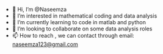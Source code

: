 - 👋 Hi, I’m @Naseemza
- 👀 I’m interested in mathematical coding and data analysis
- 🌱 I’m currently learning to code in matlab and python
- 💞️ I’m looking to collaborate on some data analysis roles
- 📫 How to reach , we can contact through email: naseemza123@gmail.com

<!---
Naseemza/Naseemza is a ✨ special ✨ repository because its `README.md` (this file) appears on your GitHub profile.
You can click the Preview link to take a look at your changes.
--->
